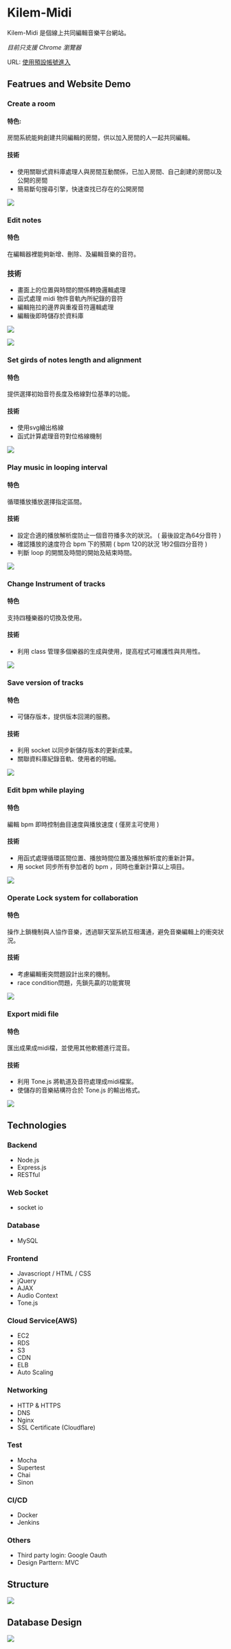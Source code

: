 # Kilem-Midi

Kilem-Midi 是個線上共同編輯音樂平台網站。

*目前只支援 Chrome 瀏覽器*

URL: [使用預設帳號進入](https://midi.kilem.site?test=kilem)



## Featrues and Website Demo

### Create a room

#### 特色: 
房間系統能夠創建共同編輯的房間，供以加入房間的人一起共同編輯。

#### 技術
* 使用關聯式資料庫處理人與房間互動關係，已加入房間、自己創建的房間以及公開的房間
* 簡易斷句搜尋引擎，快速查找已存在的公開房間

![](https://i.imgur.com/cqBuhs4.gif)

### Edit notes

#### 特色

在編輯器裡能夠新增、刪除、及編輯音樂的音符。

### 技術
* 畫面上的位置與時間的關係轉換邏輯處理
* 函式處理 midi 物件音軌內所紀錄的音符
* 編輯拖拉的邊界與重複音符邏輯處理
* 編輯後即時儲存於資料庫

![](https://i.imgur.com/WJKd6L6.gif)

![](https://i.imgur.com/O0vX9z7.gif)

### Set girds of notes length and alignment

#### 特色

提供選擇初始音符長度及格線對位基準的功能。

#### 技術

* 使用svg繪出格線
* 函式計算處理音符對位格線機制

![](https://i.imgur.com/8oW7BzE.gif)

### Play music in looping interval

#### 特色

循環播放播放選擇指定區間。

#### 技術

* 設定合適的播放解析度防止一個音符播多次的狀況。 ( 最後設定為64分音符 )
* 確認播放的速度符合 bpm 下的預期 ( bpm 120的狀況 1秒2個四分音符 )
* 判斷 loop 的開關及時間的開始及結束時間。

![](https://i.imgur.com/eiNXA2i.gif)

### Change Instrument of tracks

#### 特色

支持四種樂器的切換及使用。

#### 技術

* 利用 class 管理多個樂器的生成與使用，提高程式可維護性與共用性。

![](https://i.imgur.com/PVU1shJ.gif)

### Save version of tracks

#### 特色

* 可儲存版本，提供版本回溯的服務。

#### 技術

* 利用 socket 以同步新儲存版本的更新成果。
* 關聯資料庫紀錄音軌、使用者的明細。

![](https://i.imgur.com/72AVbii.gif)

### Edit bpm while playing

#### 特色
編輯 bpm 即時控制曲目速度與播放速度 ( 僅房主可使用 )

#### 技術

* 用函式處理循環區間位置、播放時間位置及播放解析度的重新計算。
* 用 socket 同步所有參加者的 bpm ，同時也重新計算以上項目。

![](https://i.imgur.com/wbXtXoK.gif)

### Operate Lock system for collaboration

#### 特色

操作上鎖機制與人協作音樂，透過聊天室系統互相溝通，避免音樂編輯上的衝突狀況。

#### 技術

* 考慮編輯衝突問題設計出來的機制。
* race condition問題，先鎖先贏的功能實現

![](https://i.imgur.com/1aigBTV.gif)

### Export midi file

#### 特色

匯出成果成midi檔，並使用其他軟體進行混音。

#### 技術

* 利用 Tone.js 將軌道及音符處理成midi檔案。
* 使儲存的音樂結構符合於 Tone.js 的輸出格式。

![](https://i.imgur.com/TgjHP6u.gif)


## Technologies

### Backend

* Node.js
* Express.js
* RESTful

### Web Socket

* socket io

### Database

* MySQL

### Frontend

* Javascriopt / HTML / CSS
* jQuery
* AJAX
* Audio Context
* Tone.js

### Cloud Service(AWS)

* EC2
* RDS
* S3
* CDN
* ELB
* Auto Scaling

### Networking

* HTTP & HTTPS
* DNS
* Nginx
* SSL Certificate (Cloudflare)

### Test

* Mocha
* Supertest
* Chai
* Sinon

### CI/CD

* Docker
* Jenkins

### Others

* Third party login: Google Oauth
* Design Parttern: MVC


## Structure

![](https://i.imgur.com/Btwl1X2.png)


## Database Design

![](https://i.imgur.com/bKYhjRf.png)
